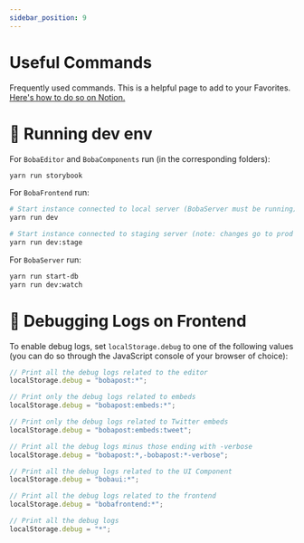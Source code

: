 ```yaml
---
sidebar_position: 9
---
```


# Useful Commands

Frequently used commands. This is a helpful page to add to your Favorites. [Here's how to do so on Notion.](https://www.notion.so/notion/Navigate-Notion-left-sidebar-7ef7287cee00464d9a813073b02ce24a#cb2f704bec9b420d94babc8685ea358b)

# 🚚 Running dev env

For `BobaEditor` and `BobaComponents` run (in the corresponding folders):

```bash
yarn run storybook
```

For `BobaFrontend` run:

```bash
# Start instance connected to local server (BobaServer must be running)
yarn run dev

# Start instance connected to staging server (note: changes go to prod DB)
yarn run dev:stage
```

For `BobaServer` run:

```bash
yarn run start-db
yarn run dev:watch
```

# 🚢 Debugging Logs on Frontend

To enable debug logs, set `localStorage.debug` to one of the following values (you can do so through the JavaScript console of your browser of choice):

```jsx
// Print all the debug logs related to the editor
localStorage.debug = "bobapost:*";

// Print only the debug logs related to embeds
localStorage.debug = "bobapost:embeds:*";

// Print only the debug logs related to Twitter embeds
localStorage.debug = "bobapost:embeds:tweet";

// Print all the debug logs minus those ending with -verbose
localStorage.debug = "bobapost:*,-bobapost:*-verbose";

// Print all the debug logs related to the UI Component
localStorage.debug = "bobaui:*";

// Print all the debug logs related to the frontend
localStorage.debug = "bobafrontend:*";

// Print all the debug logs
localStorage.debug = "*";
```
